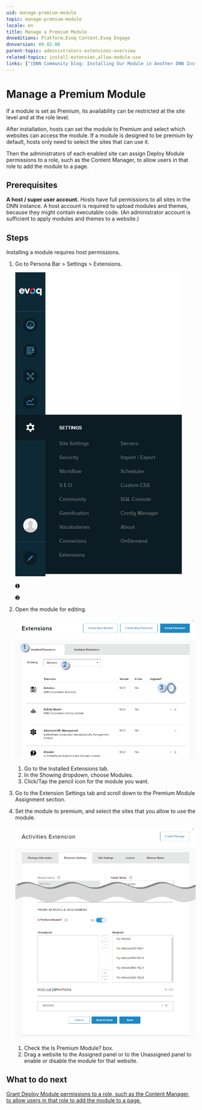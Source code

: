 ```yaml
---
uid: manage-premium-module
topic: manage-premium-module
locale: en
title: Manage a Premium Module
dnneditions: Platform,Evoq Content,Evoq Engage
dnnversion: 09.02.00
parent-topic: administrators-extensions-overview
related-topics: install-extension,allow-module-use
links: ["[DNN Community blog: Installing Our Module in Another DNN Instance by Clinton Patterson](http://www.dnnsoftware.com/community-blog/cid/155092/installing-our-module-in-another-dnn-instance)","[DNN Forge: 2sxc 8.0.11 — Amazing Content and Apps by 2sxc (installed as an example for screenshots)](http://www.dnnsoftware.com/forge/2sxc-800-amazing-content-and-apps-9733-9733-9733-9733-9733-rating)"]
---
```


# Manage a Premium Module

If a module is set as Premium, its availability can be restricted at the site level and at the role level.

After installation, hosts can set the module to Premium and select which websites can access the module. If a module is designed to be premium by default, hosts only need to select the sites that can use it.

Then the administrators of each enabled site can assign Deploy Module permissions to a role, such as the Content Manager, to allow users in that role to add the module to a page.

## Prerequisites

**A host / super user account.** Hosts have full permissions to all sites in the DNN instance. A host account is required to upload modules and themes, because they might contain executable code. (An administrator account is sufficient to apply modules and themes to a website.)

## Steps

Installing a module requires host permissions.

1.  Go to Persona Bar \> Settings \> Extensions.
    
    ![Persona Bar > Settings > Extensions](/images/scr-pbar-host-Settings-E91.png)
    
    ➊
    
    ➋
    
2.  Open the module for editing.
    
      
    
    ![Installed Extensions tab > Showing: Modules > click/tap the pencil icon for the module to edit.](/images/scr-Extensions-Installed-edit-E90.png)
    
      
    
    1.  Go to the Installed Extensions tab.
    2.  In the Showing dropdown, choose Modules.
    3.  Click/Tap the pencil icon for the module you want.
3.  Go to the Extension Settings tab and scroll down to the Premium Module Assignment section.
4.  Set the module to premium, and select the sites that you allow to use the module.
    
      
    
    ![Check Is Premium Module? > then drag websites from Unassigned to Assigned.](/images/scr-Extensions-Edit-ExtensionSettings-PremiumModule-E90.png)
    
      
    
    1.  Check the Is Premium Module? box.
    2.  Drag a website to the Assigned panel or to the Unassigned panel to enable or disable the module for that website.

## What to do next

[Grant Deploy Module permissions to a role, such as the Content Manager, to allow users in that role to add the module to a page.](allow-module-use)